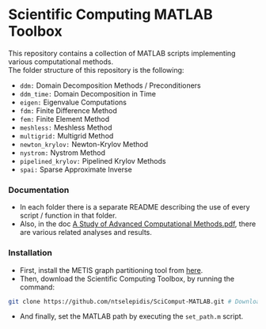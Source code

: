 # Scientific Computing MATLAB Toolbox  
This repository contains a collection of MATLAB scripts implementing various computational methods.  
The folder structure of this repository is the following:
* `ddm:` Domain Decomposition Methods / Preconditioners
* `ddm_time:` Domain Decomposition in Time
* `eigen:` Eigenvalue Computations
* `fdm:` Finite Difference Method
* `fem:` Finite Element Method
* `meshless:` Meshless Method
* `multigrid:` Multigrid Method
* `newton_krylov:` Newton-Krylov Method
* `nystrom:` Nystrom Method
* `pipelined_krylov:` Pipelined Krylov Methods
* `spai:` Sparse Approximate Inverse
### Documentation
* In each folder there is a separate README describing the use of every script / function in that folder.  
* Also, in the doc [A Study of Advanced Computational Methods.pdf](https://github.com/ntselepidis/SciComput-MATLAB/blob/master/A%20Study%20of%20Advanced%20Computational%20Methods.pdf), there are various related analyses and results.  
### Installation
* First, install the METIS graph partitioning tool from [here](https://github.com/YingzhouLi/metismex).  
* Then, download the Scientific Computing Toolbox, by running the command:
```bash
git clone https://github.com/ntselepidis/SciComput-MATLAB.git # Download Scientific Computing Toolbox
``` 
* And finally, set the MATLAB path by executing the `set_path.m` script.
